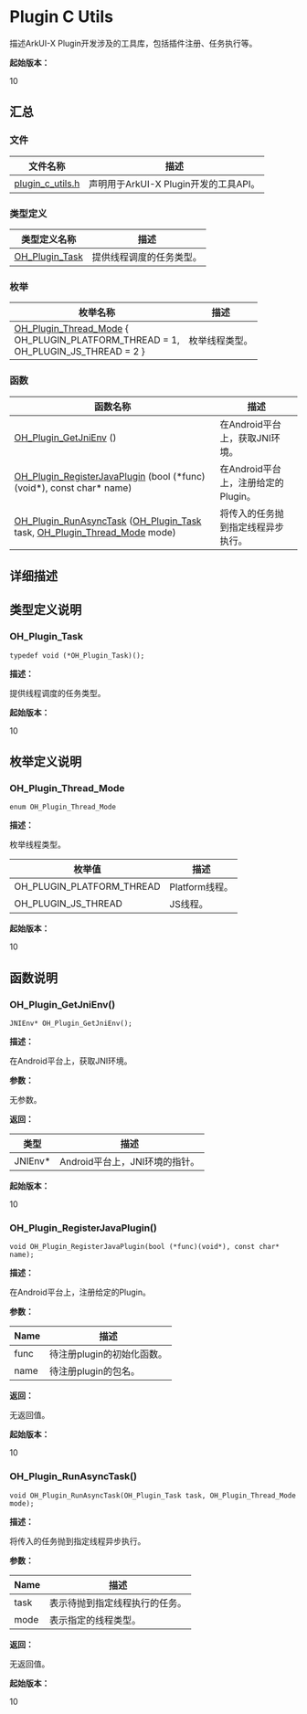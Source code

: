 # Plugin C Utils


描述ArkUI-X Plugin开发涉及的工具库，包括插件注册、任务执行等。

**起始版本：**


10


## 汇总


### 文件

| 文件名称                                                     | 描述                                 |
| ------------------------------------------------------------ | ------------------------------------ |
| [plugin_c_utils.h](plugin__c__utils_8h.md)                  | 声明用于ArkUI-X Plugin开发的工具API。   |


### 类型定义

| 类型定义名称                                                 | 描述                                |
| ------------------------------------------------------------ | ----------------------------------- |
| [OH_Plugin_Task](#oh_plugin_task)                           | 提供线程调度的任务类型。               |

### 枚举
| 枚举名称                                                      | 描述                                |
| ------------------------------------------------------------ | ----------------------------------- |
| [OH_Plugin_Thread_Mode](_plugin_c_utils.md#oh_plugin_thread_mode) { <br/>OH_PLUGIN_PLATFORM_THREAD = 1, <br/>OH_PLUGIN_JS_THREAD = 2 }         | 枚举线程类型。                       |

### 函数

| 函数名称                                                     | 描述                                               |
| ------------------------------------------------------------ | -------------------------------------------------- |
| [OH_Plugin_GetJniEnv](#oh_plugin_getjnienv) () | 在Android平台上，获取JNI环境。      |
| [OH_Plugin_RegisterJavaPlugin](#oh_plugin_registerjavaplugin) (bool (\*func)(void\*), const char\* name) | 在Android平台上，注册给定的Plugin。      |
| [OH_Plugin_RunAsyncTask](#oh_plugin_runasynctask) ([OH_Plugin_Task](#oh_plugin_task) task, [OH_Plugin_Thread_Mode](#oh_plugin_thread_mode) mode) | 将传入的任务抛到指定线程异步执行。  |


## 详细描述


## 类型定义说明


### OH_Plugin_Task


```
typedef void (*OH_Plugin_Task)();
```

**描述：**

提供线程调度的任务类型。

**起始版本：**

10


## 枚举定义说明


### OH_Plugin_Thread_Mode


```
enum OH_Plugin_Thread_Mode
```

**描述：**

枚举线程类型。

| 枚举值                      | 描述         |
| -------------------------- | ------------- |
| OH_PLUGIN_PLATFORM_THREAD  | Platform线程。|
| OH_PLUGIN_JS_THREAD        | JS线程。      |

**起始版本：**

10


## 函数说明

### OH_Plugin_GetJniEnv()


```
JNIEnv* OH_Plugin_GetJniEnv();
```

**描述：**

在Android平台上，获取JNI环境。

**参数：**

无参数。

**返回：**

| 类型       | 描述                                    |
| ---------- | --------------------------------------- |
| JNIEnv*       | Android平台上，JNI环境的指针。                |

**起始版本：**

10


### OH_Plugin_RegisterJavaPlugin()


```
void OH_Plugin_RegisterJavaPlugin(bool (*func)(void*), const char* name);
```

**描述：**

在Android平台上，注册给定的Plugin。

**参数：**

| Name       | 描述                                    |
| ---------- | --------------------------------------- |
| func       | 待注册plugin的初始化函数。                |
| name       | 待注册plugin的包名。                     |

**返回：**

无返回值。

**起始版本：**

10


### OH_Plugin_RunAsyncTask()


```
void OH_Plugin_RunAsyncTask(OH_Plugin_Task task, OH_Plugin_Thread_Mode mode);
```

**描述：**

将传入的任务抛到指定线程异步执行。

**参数：**

| Name       | 描述                                    |
| ---------- | --------------------------------------- |
| task       | 表示待抛到指定线程执行的任务。             |
| mode       | 表示指定的线程类型。                      |

**返回：**

无返回值。

**起始版本：**

10
